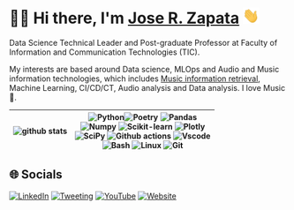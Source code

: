 # 🧑‍💻️ Hi there, I'm [Jose R. Zapata](https://joserzapata.github.io/) <img src="https://raw.githubusercontent.com/JoseRZapata/JoseRZapata/master/wave.gif" width="30">

Data Science Technical Leader and Post-graduate Professor at Faculty of Information and Communication Technologies (TIC).

My interests are based around Data science, MLOps and Audio and Music information technologies, which includes [Music information retrieval], Machine Learning, CI/CD/CT, Audio analysis and Data analysis. I love Music 🎸.

<!-- markdownlint-disable MD033 -->
| ![github stats](https://github-readme-stats.vercel.app/api?username=JoseRZapata&show_icons=true&theme=react&hide=issues,contribs&hide_border=false&line_height=20&show_owner=true) | ![Python](https://img.shields.io/badge/python-3670A0?style=flat&logo=python&logoColor=ffdd54)![Poetry](https://img.shields.io/badge/Poetry-%233B82F6.svg?style=flat&logo=poetry&logoColor=0B3D8D) ![Pandas](https://img.shields.io/badge/pandas-%23150458.svg?style=flat&logo=pandas&logoColor=white) <br> ![Numpy](https://img.shields.io/badge/numpy-%23013243.svg?style=flat&logo=numpy&logoColor=white) ![Scikit-learn](https://img.shields.io/badge/scikit--learn-%23F7931E.svg?style=flat&logo=scikit-learn&logoColor=white) ![Plotly](https://img.shields.io/badge/Plotly-%233F4F75.svg?style=flat&logo=plotly&logoColor=white) <br> ![SciPy](https://img.shields.io/badge/SciPy-%230C55A5.svg?style=flat&logo=scipy&logoColor=%white) ![Github actions](https://img.shields.io/badge/github%20actions-%232671E5.svg?style=flat&logo=githubactions&logoColor=white) ![Vscode](https://img.shields.io/badge/--007ACC?style=flat&logo=visual%20studio%20code&logoColor=ffffff) <br> ![Bash](https://img.shields.io/badge/shell_script-%23121011.svg?style=flat&logo=gnu-bash&logoColor=white) ![Linux](https://img.shields.io/badge/Linux-FCC624?style=flat&logo=linux&logoColor=black) ![Git](https://img.shields.io/badge/git-%23F05033.svg?style=flat&logo=git&logoColor=white) |
|:---:|:---:|
<!-- markdownlint-enable MD033 -->
## 🌐 Socials

[![LinkedIn](https://img.shields.io/badge/LinkedIn-%230077B5.svg?logo=linkedin&logoColor=white)](https://www.linkedin.com/in/jose-ricardo-zapata-gonzalez/)
[![Tweeting](https://img.shields.io/twitter/url/http/shields.io.svg?style=social)](https://twitter.com/joserzapata)
[![YouTube](https://img.shields.io/badge/YouTube-%23FF0000.svg?style=logo&logo=YouTube)](https://youtube.com/@JoseRZapata)
[![Website](https://img.shields.io/website?url=https%3A%2F%2Fjoserzapata.github.io%2F&up_message=joserzapata.github.io%2F&up_color=white&style=flat&label=https://&color=328cc1)](https://joserzapata.github.io/)

[Music information retrieval]:https://en.wikipedia.org/wiki/Music_information_retrieval
<!--
**JoseRZapata/JoseRZapata** is a ✨ _special_ ✨ repository because its `README.md` (this file) appears on your GitHub profile.

Here are some ideas to get you started:

- 🔭 I’m currently working on ...
- 🌱 I’m currently learning ...
- 👯 I’m looking to collaborate on ...
- 🤔 I’m looking for help with ...
- 💬 Ask me about ...
- 📫 How to reach me: ...
- 😄 Pronouns: ...
- ⚡ Fun fact: ...
- References:
https://ileriayo.github.io/markdown-badges/
https://github.com/Naereen/badges
https://github.com/alexandresanlim/Badges4-README.md-Profile
https://hendrasob.github.io/badges/
-->
